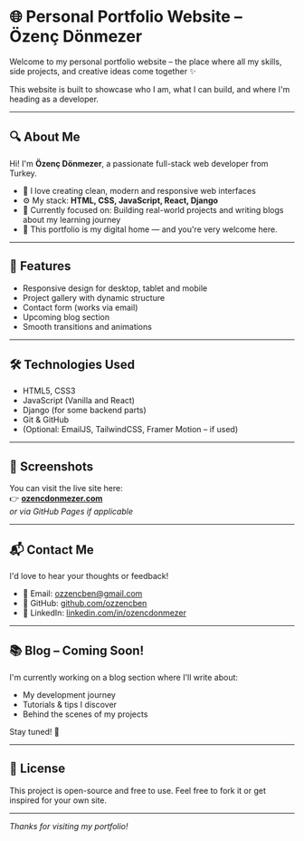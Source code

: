 # 🌐 Personal Portfolio Website – Özenç Dönmezer

Welcome to my personal portfolio website – the place where all my skills, side projects, and creative ideas come together ✨

This website is built to showcase who I am, what I can build, and where I'm heading as a developer.

---

## 🔍 About Me

Hi! I'm **Özenç Dönmezer**, a passionate full-stack web developer from Turkey.

- 🎨 I love creating clean, modern and responsive web interfaces
- ⚙️ My stack: **HTML, CSS, JavaScript, React, Django**
- 🚀 Currently focused on: Building real-world projects and writing blogs about my learning journey
- 💼 This portfolio is my digital home — and you're very welcome here.

---

## 🧩 Features

- Responsive design for desktop, tablet and mobile
- Project gallery with dynamic structure
- Contact form (works via email)
- Upcoming blog section
- Smooth transitions and animations

---

## 🛠️ Technologies Used

- HTML5, CSS3
- JavaScript (Vanilla and React)
- Django (for some backend parts)
- Git & GitHub
- (Optional: EmailJS, TailwindCSS, Framer Motion – if used)

---

## 📸 Screenshots

You can visit the live site here:  
👉 **[ozencdonmezer.com](https://ozencdonmezer.com)**  
_or via GitHub Pages if applicable_

---

## 📬 Contact Me

I'd love to hear your thoughts or feedback!

- 💌 Email: [ozzencben@gmail.com](mailto:ozzencben@gmail.com)
- 🐙 GitHub: [github.com/ozzencben](https://github.com/ozzencben)
- 💼 LinkedIn: [linkedin.com/in/ozencdonmezer]([https://linkedin.com/in/ozencdonmezer](https://www.linkedin.com/in/%C3%B6zen%C3%A7-d%C3%B6nmezer-769125357/))

---

## 📚 Blog – Coming Soon!

I'm currently working on a blog section where I'll write about:
- My development journey
- Tutorials & tips I discover
- Behind the scenes of my projects

Stay tuned! 📝

---

## 📄 License

This project is open-source and free to use. Feel free to fork it or get inspired for your own site.

---

_Thanks for visiting my portfolio!_

